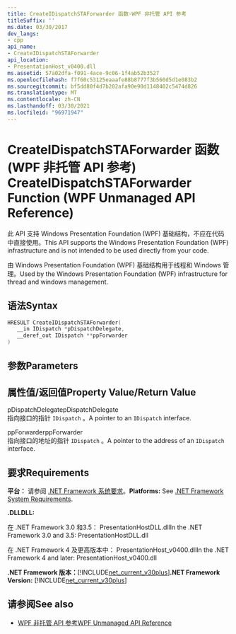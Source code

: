 ```yaml
---
title: CreateIDispatchSTAForwarder 函数-WPF 非托管 API 参考
titleSuffix: ''
ms.date: 03/30/2017
dev_langs:
- cpp
api_name:
- CreateIDispatchSTAForwarder
api_location:
- PresentationHost_v0400.dll
ms.assetid: 57a02dfa-f091-4ace-9c06-1f4ab52b3527
ms.openlocfilehash: f7f60c53125eaaafe88b8777f3b560d5d1e083b2
ms.sourcegitcommit: bf5dd80f4d7b202afa90e90d1148402c5474d826
ms.translationtype: MT
ms.contentlocale: zh-CN
ms.lasthandoff: 03/30/2021
ms.locfileid: "96971947"
---
```

# <a name="createidispatchstaforwarder-function-wpf-unmanaged-api-reference"></a><span data-ttu-id="e4f57-102">CreateIDispatchSTAForwarder 函数 (WPF 非托管 API 参考) </span><span class="sxs-lookup"><span data-stu-id="e4f57-102">CreateIDispatchSTAForwarder Function (WPF Unmanaged API Reference)</span></span>
<span data-ttu-id="e4f57-103">此 API 支持 Windows Presentation Foundation (WPF) 基础结构，不应在代码中直接使用。</span><span class="sxs-lookup"><span data-stu-id="e4f57-103">This API supports the Windows Presentation Foundation (WPF) infrastructure and is not intended to be used directly from your code.</span></span>  
  
 <span data-ttu-id="e4f57-104">由 Windows Presentation Foundation (WPF) 基础结构用于线程和 Windows 管理。</span><span class="sxs-lookup"><span data-stu-id="e4f57-104">Used by the Windows Presentation Foundation (WPF) infrastructure for thread and windows management.</span></span>  
  
## <a name="syntax"></a><span data-ttu-id="e4f57-105">语法</span><span class="sxs-lookup"><span data-stu-id="e4f57-105">Syntax</span></span>  
  
```cpp  
HRESULT CreateIDispatchSTAForwarder(  
   __in IDispatch *pDispatchDelegate,
   __deref_out IDispatch **ppForwarder  
)  
```  
  
## <a name="parameters"></a><span data-ttu-id="e4f57-106">参数</span><span class="sxs-lookup"><span data-stu-id="e4f57-106">Parameters</span></span>  
  
## <a name="property-valuereturn-value"></a><span data-ttu-id="e4f57-107">属性值/返回值</span><span class="sxs-lookup"><span data-stu-id="e4f57-107">Property Value/Return Value</span></span>  
 <span data-ttu-id="e4f57-108">pDispatchDelegate</span><span class="sxs-lookup"><span data-stu-id="e4f57-108">pDispatchDelegate</span></span>  
 <span data-ttu-id="e4f57-109">指向接口的指针 `IDispatch` 。</span><span class="sxs-lookup"><span data-stu-id="e4f57-109">A pointer to an `IDispatch` interface.</span></span>  
  
 <span data-ttu-id="e4f57-110">ppForwarder</span><span class="sxs-lookup"><span data-stu-id="e4f57-110">ppForwarder</span></span>  
 <span data-ttu-id="e4f57-111">指向接口的地址的指针 `IDispatch` 。</span><span class="sxs-lookup"><span data-stu-id="e4f57-111">A pointer to the address of an `IDispatch` interface.</span></span>  
  
## <a name="requirements"></a><span data-ttu-id="e4f57-112">要求</span><span class="sxs-lookup"><span data-stu-id="e4f57-112">Requirements</span></span>  
 <span data-ttu-id="e4f57-113">**平台：** 请参阅 [.NET Framework 系统要求](/dotnet/framework/get-started/system-requirements)。</span><span class="sxs-lookup"><span data-stu-id="e4f57-113">**Platforms:** See [.NET Framework System Requirements](/dotnet/framework/get-started/system-requirements).</span></span>  
  
 <span data-ttu-id="e4f57-114">**.DLL**</span><span class="sxs-lookup"><span data-stu-id="e4f57-114">**DLL:**</span></span>  
  
 <span data-ttu-id="e4f57-115">在 .NET Framework 3.0 和3.5： PresentationHostDLL.dll</span><span class="sxs-lookup"><span data-stu-id="e4f57-115">In the .NET Framework 3.0 and 3.5: PresentationHostDLL.dll</span></span>  
  
 <span data-ttu-id="e4f57-116">在 .NET Framework 4 及更高版本中： PresentationHost_v0400.dll</span><span class="sxs-lookup"><span data-stu-id="e4f57-116">In the .NET Framework 4 and later: PresentationHost_v0400.dll</span></span>  
  
 <span data-ttu-id="e4f57-117">**.NET Framework 版本：**[!INCLUDE[net_current_v30plus](../../../includes/net-current-v30plus-md.md)]</span><span class="sxs-lookup"><span data-stu-id="e4f57-117">**.NET Framework Version:** [!INCLUDE[net_current_v30plus](../../../includes/net-current-v30plus-md.md)]</span></span>  
  
## <a name="see-also"></a><span data-ttu-id="e4f57-118">请参阅</span><span class="sxs-lookup"><span data-stu-id="e4f57-118">See also</span></span>

- [<span data-ttu-id="e4f57-119">WPF 非托管 API 参考</span><span class="sxs-lookup"><span data-stu-id="e4f57-119">WPF Unmanaged API Reference</span></span>](wpf-unmanaged-api-reference.md)
